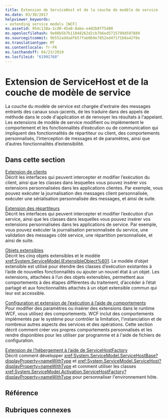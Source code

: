 ```yaml
---
title: Extension de ServiceHost et de la couche de modèle de service
ms.date: 03/30/2017
helpviewer_keywords:
- extending service models [WCF]
ms.assetid: 954c138a-1cd0-45a0-8abe-e4d2b8ff5400
ms.openlocfilehash: 9e08b5b7b11848262d2cb7b6ed5715799d597889
ms.sourcegitcommit: 9b552addadfb57fab0b9e7852ed4f1f1b8a42f8e
ms.translationtype: MT
ms.contentlocale: fr-FR
ms.lasthandoff: 04/23/2019
ms.locfileid: "61991768"
---
```

# <a name="extending-servicehost-and-the-service-model-layer"></a>Extension de ServiceHost et de la couche de modèle de service
La couche du modèle de service est chargée d'extraire des messages entrants des canaux sous-jacents, de les traduire dans des appels de méthode dans le code d'application et de renvoyer les résultats à l'appelant. Les extensions de modèle de service modifient ou implémentent le comportement et les fonctionnalités d’exécution ou de communication qui impliquent des fonctionnalités de répartiteur ou client, des comportements personnalisés, l’interception de messages et de paramètres, ainsi que d’autres fonctionnalités d’extensibilité.  
  
## <a name="in-this-section"></a>Dans cette section  
 [Extension de clients](../../../../docs/framework/wcf/extending/extending-clients.md)  
 Décrit les interfaces qui peuvent intercepter et modifier l’exécution du client, ainsi que les classes dans lesquelles vous pouvez insérer vos extensions personnalisées dans les applications clientes. Par exemple, vous pouvez exécuter la journalisation des messages client personnalisée, exécuter une sérialisation personnalisée des messages, et ainsi de suite.  
  
 [Extension des répartiteurs](../../../../docs/framework/wcf/extending/extending-dispatchers.md)  
 Décrit les interfaces qui peuvent intercepter et modifier l’exécution d’un service, ainsi que les classes dans lesquelles vous pouvez insérer vos extensions personnalisées dans les applications de service. Par exemple, vous pouvez exécuter la journalisation personnalisée du service, une validation des messages côté service, une répartition personnalisée, et ainsi de suite.  
  
 [Objets extensibles](../../../../docs/framework/wcf/extending/extensible-objects.md)  
 Décrit les cinq objets extensibles et le modèle <xref:System.ServiceModel.IExtensibleObject%601>. Le modèle d’objet extensible est utilisé pour étendre des classes d’exécution existantes à l’aide de nouvelles fonctionnalités ou ajouter un nouvel état à un objet. Les extensions, attachées à l’un des objets extensibles, permettent aux comportements à des étapes différentes du traitement, d’accéder à l’état partagé et aux fonctionnalités attachés à un objet extensible commun qui leur est accessible.  
  
 [Configuration et extension de l’exécution à l’aide de comportements](../../../../docs/framework/wcf/extending/configuring-and-extending-the-runtime-with-behaviors.md)  
 Pour modifier des paramètres ou insérer des extensions dans le runtime WCF, vous utilisez des comportements. WCF inclut des comportements implémentés par le système pour contrôler la limitation, l'instanciation et de nombreux autres aspects des services et des opérations. Cette section décrit comment créer vos propres comportements personnalisés et les rendre disponibles pour les utiliser par programme et à l'aide de fichiers de configuration.  
  
 [Extension de l’hébergement à l’aide de ServiceHostFactory](../../../../docs/framework/wcf/extending/extending-hosting-using-servicehostfactory.md)  
 Décrit comment développer <xref:System.ServiceModel.ServiceHostBase?displayProperty=nameWithType> et <xref:System.ServiceModel.ServiceHost?displayProperty=nameWithType> et comment utiliser les classes <xref:System.ServiceModel.Activation.ServiceHostFactory?displayProperty=nameWithType> pour personnaliser l'environnement hôte.  
  
## <a name="reference"></a>Référence  
  
## <a name="related-sections"></a>Rubriques connexes
